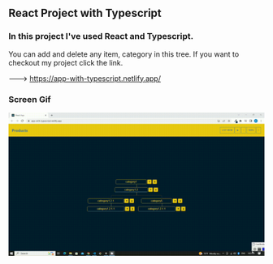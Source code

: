 ## React Project with Typescript

### In this project I've used React and Typescript.

You can add and delete any item, category in this tree.
If you want to checkout my project click the link.

---> https://app-with-typescript.netlify.app/

### Screen Gif

![](screen.gif)
